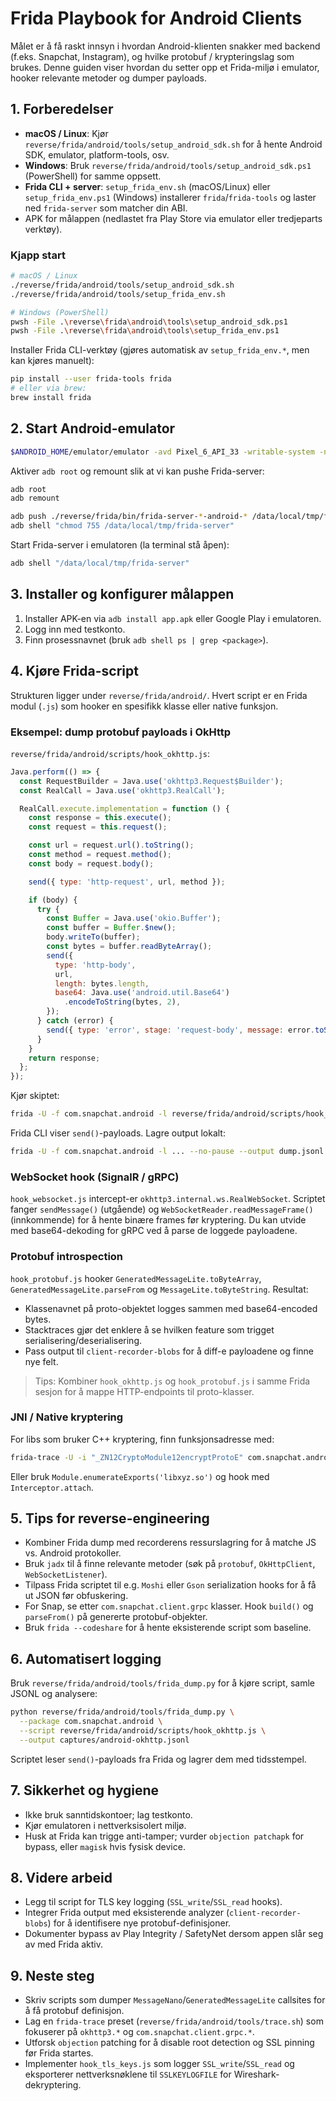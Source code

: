 # Frida Playbook for Android Clients

Målet er å få raskt innsyn i hvordan Android-klienten snakker med backend (f.eks. Snapchat, Instagram), og hvilke protobuf / krypteringslag som brukes. Denne guiden viser hvordan du setter opp et Frida-miljø i emulator, hooker relevante metoder og dumper payloads.

## 1. Forberedelser
- **macOS / Linux**: Kjør `reverse/frida/android/tools/setup_android_sdk.sh` for å hente Android SDK, emulator, platform-tools, osv.
- **Windows**: Bruk `reverse/frida/android/tools/setup_android_sdk.ps1` (PowerShell) for samme oppsett.
- **Frida CLI + server**: `setup_frida_env.sh` (macOS/Linux) eller `setup_frida_env.ps1` (Windows) installerer `frida`/`frida-tools` og laster ned `frida-server` som matcher din ABI.
- APK for målappen (nedlastet fra Play Store via emulator eller tredjeparts verktøy).

### Kjapp start
```bash
# macOS / Linux
./reverse/frida/android/tools/setup_android_sdk.sh
./reverse/frida/android/tools/setup_frida_env.sh

# Windows (PowerShell)
pwsh -File .\reverse\frida\android\tools\setup_android_sdk.ps1
pwsh -File .\reverse\frida\android\tools\setup_frida_env.ps1
```

Installer Frida CLI-verktøy (gjøres automatisk av `setup_frida_env.*`, men kan kjøres manuelt):
```bash
pip install --user frida-tools frida
# eller via brew:
brew install frida
```

## 2. Start Android-emulator
```bash
$ANDROID_HOME/emulator/emulator -avd Pixel_6_API_33 -writable-system -no-snapshot
```

Aktiver `adb root` og remount slik at vi kan pushe Frida-server:
```bash
adb root
adb remount

adb push ./reverse/frida/bin/frida-server-*-android-* /data/local/tmp/frida-server
adb shell "chmod 755 /data/local/tmp/frida-server"
```

Start Frida-server i emulatoren (la terminal stå åpen):
```bash
adb shell "/data/local/tmp/frida-server"
```

## 3. Installer og konfigurer målappen
1. Installer APK-en via `adb install app.apk` eller Google Play i emulatoren.
2. Logg inn med testkonto.
3. Finn prosessnavnet (bruk `adb shell ps | grep <package>`).

## 4. Kjøre Frida-script
Strukturen ligger under `reverse/frida/android/`. Hvert script er en Frida modul (`.js`) som hooker en spesifikk klasse eller native funksjon.

### Eksempel: dump protobuf payloads i OkHttp
`reverse/frida/android/scripts/hook_okhttp.js`:
```javascript
Java.perform(() => {
  const RequestBuilder = Java.use('okhttp3.Request$Builder');
  const RealCall = Java.use('okhttp3.RealCall');

  RealCall.execute.implementation = function () {
    const response = this.execute();
    const request = this.request();

    const url = request.url().toString();
    const method = request.method();
    const body = request.body();

    send({ type: 'http-request', url, method });

    if (body) {
      try {
        const Buffer = Java.use('okio.Buffer');
        const buffer = Buffer.$new();
        body.writeTo(buffer);
        const bytes = buffer.readByteArray();
        send({
          type: 'http-body',
          url,
          length: bytes.length,
          base64: Java.use('android.util.Base64')
            .encodeToString(bytes, 2),
        });
      } catch (error) {
        send({ type: 'error', stage: 'request-body', message: error.toString() });
      }
    }
    return response;
  };
});
```

Kjør skiptet:
```bash
frida -U -f com.snapchat.android -l reverse/frida/android/scripts/hook_okhttp.js --no-pause
```

Frida CLI viser `send()`-payloads. Lagre output lokalt:
```bash
frida -U -f com.snapchat.android -l ... --no-pause --output dump.jsonl
```

### WebSocket hook (SignalR / gRPC)
`hook_websocket.js` intercept-er `okhttp3.internal.ws.RealWebSocket`. Scriptet fanger `sendMessage()` (utgående) og `WebSocketReader.readMessageFrame()` (innkommende) for å hente binære frames før kryptering. Du kan utvide med base64-dekoding for gRPC ved å parse de loggede payloadene.

### Protobuf introspection
`hook_protobuf.js` hooker `GeneratedMessageLite.toByteArray`, `GeneratedMessageLite.parseFrom` og `MessageLite.toByteString`. Resultat:
- Klassenavnet på proto-objektet logges sammen med base64-encoded bytes.
- Stacktraces gjør det enklere å se hvilken feature som trigget serialisering/deserialisering.
- Pass output til `client-recorder-blobs` for å diff-e payloadene og finne nye felt.

> Tips: Kombiner `hook_okhttp.js` og `hook_protobuf.js` i samme Frida sesjon for å mappe HTTP-endpoints til proto-klasser.

### JNI / Native kryptering
For libs som bruker C++ kryptering, finn funksjonsadresse med:
```bash
frida-trace -U -i "_ZN12CryptoModule12encryptProtoE" com.snapchat.android
```

Eller bruk `Module.enumerateExports('libxyz.so')` og hook med `Interceptor.attach`.

## 5. Tips for reverse-engineering
- Kombiner Frida dump med recorderens ressurslagring for å matche JS vs. Android protokoller.
- Bruk `jadx` til å finne relevante metoder (søk på `protobuf`, `OkHttpClient`, `WebSocketListener`).
- Tilpass Frida scriptet til e.g. `Moshi` eller `Gson` serialization hooks for å få ut JSON før obfuskering.
- For Snap, se etter `com.snapchat.client.grpc` klasser. Hook `build()` og `parseFrom()` på genererte protobuf-objekter.
- Bruk `frida --codeshare` for å hente eksisterende script som baseline.

## 6. Automatisert logging
Bruk `reverse/frida/android/tools/frida_dump.py` for å kjøre script, samle JSONL og analysere:
```bash
python reverse/frida/android/tools/frida_dump.py \
  --package com.snapchat.android \
  --script reverse/frida/android/scripts/hook_okhttp.js \
  --output captures/android-okhttp.jsonl
```

Scriptet leser `send()`-payloads fra Frida og lagrer dem med tidsstempel.

## 7. Sikkerhet og hygiene
- Ikke bruk sanntidskontoer; lag testkonto.
- Kjør emulatoren i nettverksisolert miljø.
- Husk at Frida kan trigge anti-tamper; vurder `objection patchapk` for bypass, eller `magisk` hvis fysisk device.

## 8. Videre arbeid
- Legg til script for TLS key logging (`SSL_write`/`SSL_read` hooks).
- Integrer Frida output med eksisterende analyzer (`client-recorder-blobs`) for å identifisere nye protobuf-definisjoner.
- Dokumenter bypass av Play Integrity / SafetyNet dersom appen slår seg av med Frida aktiv.

## 9. Neste steg
- Skriv scripts som dumper `MessageNano`/`GeneratedMessageLite` callsites for å få protobuf definisjon.
- Lag en `frida-trace` preset (`reverse/frida/android/tools/trace.sh`) som fokuserer på `okhttp3.*` og `com.snapchat.client.grpc.*`.
- Utforsk `objection` patching for å disable root detection og SSL pinning før Frida startes.
- Implementer `hook_tls_keys.js` som logger `SSL_write`/`SSL_read` og eksporterer nettverksnøklene til `SSLKEYLOGFILE` for Wireshark-dekryptering.
